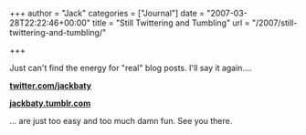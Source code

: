 +++
author = "Jack"
categories = ["Journal"]
date = "2007-03-28T22:22:46+00:00"
title = "Still Twittering and Tumbling"
url = "/2007/still-twittering-and-tumbling/"

+++

Just can't find the energy for "real" blog posts. I'll say it again&#8230;.

**[twitter.com/jackbaty][1]** 

**[jackbaty.tumblr.com][2]** 

&#8230; are just too easy and too much damn fun. See you there.

 [1]: http://twitter.com/jackbaty
 [2]: http://jackbaty.tumblr.com